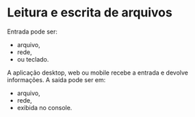 #  Leitura e escrita de arquivos

Entrada pode ser:
- arquivo,
- rede,
- ou teclado.

A aplicação desktop, web ou mobile recebe a entrada e devolve informações. A saída pode ser em:

- arquivo,
- rede,
- exibida no console.
